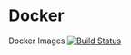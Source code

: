 # Docker
Docker Images
[![Build Status](https://dev.azure.com/YusukeTochigi/NI-Automation/_apis/build/status/Docker%20Pipeline?branchName=master)](https://dev.azure.com/YusukeTochigi/NI-Automation/_build/latest?definitionId=3&branchName=master)
